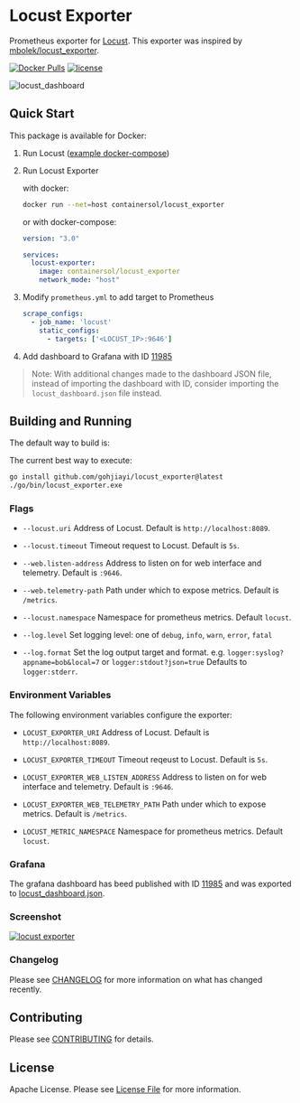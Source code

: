 # Locust Exporter

Prometheus exporter for [Locust](https://github.com/locustio/locust). This exporter was inspired by [mbolek/locust_exporter](https://github.com/mbolek/locust_exporter).

[![Docker Pulls](https://img.shields.io/docker/pulls/containersol/locust_exporter.svg)](https://hub.docker.com/r/containersol/locust_exporter/tags) [![license](https://img.shields.io/github/license/ContainerSolutions/locust_exporter.svg)](https://github.com/ContainerSolutions/locust_exporter/blob/master/LICENSE)

![locust_dashboard](locust_dashboard.png)

## Quick Start

This package is available for Docker:

1. Run Locust ([example docker-compose](https://github.com/locustio/locust/blob/master/examples/docker-compose/docker-compose.yml))

2. Run Locust Exporter

    with docker:

    ```bash
    docker run --net=host containersol/locust_exporter
    ```

    or with docker-compose:

    ```yaml
    version: "3.0"

    services:
      locust-exporter:
        image: containersol/locust_exporter
        network_mode: "host"
    ```

3. Modify `prometheus.yml` to add target to Prometheus

    ```yaml
    scrape_configs:
      - job_name: 'locust'
        static_configs:
          - targets: ['<LOCUST_IP>:9646']
    ```

4. Add dashboard to Grafana with ID [11985](https://grafana.com/grafana/dashboards/11985)
> Note: With additional changes made to the dashboard JSON file, instead of importing the dashboard with ID, consider importing the `locust_dashboard.json` file instead.

## Building and Running

The default way to build is:

<!-- ```bash
go get github.com/ContainerSolutions/locust_exporter
cd ${GOPATH-$HOME/go}/src/github.com/ContainerSolutions/locust_exporter/
go run main.go
``` -->

The current best way to execute:
```bash
go install github.com/gohjiayi/locust_exporter@latest
./go/bin/locust_exporter.exe
```

### Flags

- `--locust.uri`
  Address of Locust. Default is `http://localhost:8089`.

- `--locust.timeout`
  Timeout request to Locust. Default is `5s`.

- `--web.listen-address`
  Address to listen on for web interface and telemetry. Default is `:9646`.

- `--web.telemetry-path`
  Path under which to expose metrics. Default is `/metrics`.

- `--locust.namespace`
  Namespace for prometheus metrics. Default `locust`.

- `--log.level`
  Set logging level: one of `debug`, `info`, `warn`, `error`, `fatal`

- `--log.format`
  Set the log output target and format. e.g. `logger:syslog?appname=bob&local=7` or `logger:stdout?json=true`
  Defaults to `logger:stderr`.

### Environment Variables

The following environment variables configure the exporter:

- `LOCUST_EXPORTER_URI`
  Address of Locust. Default is `http://localhost:8089`.

- `LOCUST_EXPORTER_TIMEOUT`
  Timeout reqeust to Locust. Default is `5s`.

- `LOCUST_EXPORTER_WEB_LISTEN_ADDRESS`
  Address to listen on for web interface and telemetry. Default is `:9646`.

- `LOCUST_EXPORTER_WEB_TELEMETRY_PATH`
  Path under which to expose metrics. Default is `/metrics`.

- `LOCUST_METRIC_NAMESPACE`
  Namespace for prometheus metrics. Default `locust`.

### Grafana

The grafana dashboard has beed published with ID [11985](https://grafana.com/grafana/dashboards/11985) and was exported to [locust_dashboard.json](locust_dashboard.json).

### Screenshot

[![locust exporter](locust_exporter.png)](locust_exporter.md)

### Changelog

Please see [CHANGELOG](CHANGELOG.md) for more information on what has changed recently.

## Contributing

Please see [CONTRIBUTING](CONTRIBUTING.md) for details.

## License

Apache License. Please see [License File](LICENSE.md) for more information.

